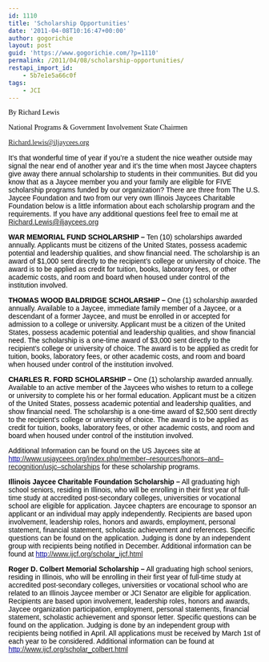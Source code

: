 ```yaml
---
id: 1110
title: 'Scholarship Opportunities'
date: '2011-04-08T10:16:47+00:00'
author: gogorichie
layout: post
guid: 'https://www.gogorichie.com/?p=1110'
permalink: /2011/04/08/scholarship-opportunities/
restapi_import_id:
    - 5b7e1e5a66c0f
tags:
    - JCI
---
```


<span style="color:black;font-family:Trebuchet MS;">By Richard Lewis  
</span>

<span style="color:black;font-family:Trebuchet MS;">National Programs &amp; Government Involvement State Chairmen  
</span>

<span style="color:blue;font-family:Trebuchet MS;text-decoration:underline;">Richard.lewis@iljaycees.org  
</span>

<span style="color:black;font-family:Arial;">It’s that wonderful time of year if you’re a student the nice weather outside may signal the near end of another year and it’s the time when most Jaycee chapters give away there annual scholarship to students in their communities. But did you know that as a Jaycee member you and your family are eligible for FIVE scholarship programs funded by our organization? There are three from The U.S. Jaycee Foundation and two from our very own Illinois Jaycees Charitable Foundation below is a little information about each scholarship program and the requirements. If you have any additional questions feel free to email me at Richard.Lewis@iljaycees.org  
</span>

<span style="color:black;font-family:Arial;">**WAR MEMORIAL FUND SCHOLARSHIP –** Ten (10) scholarships awarded annually. Applicants must be citizens of the United States, possess academic potential and leadership qualities, and show financial need. The scholarship is an award of $1,000 sent directly to the recipient’s college or university of choice. The award is to be applied as credit for tuition, books, laboratory fees, or other academic costs, and room and board when housed under control of the institution involved.   
 </span>

<span style="color:black;font-family:Arial;">**THOMAS WOOD BALDRIDGE SCHOLARSHIP –** One (1) scholarship awarded annually. Available to a Jaycee, immediate family member of a Jaycee, or a descendant of a former Jaycee, and must be enrolled in or accepted for admission to a college or university. Applicant must be a citizen of the United States, possess academic potential and leadership qualities, and show financial need. The scholarship is a one-time award of $3,000 sent directly to the recipient’s college or university of choice. The award is to be applied as credit for tuition, books, laboratory fees, or other academic costs, and room and board when housed under control of the institution involved.   
 </span>

<span style="color:black;font-family:Arial;">**CHARLES R. FORD SCHOLARSHIP –** One (1) scholarship awarded annually. Available to an active member of the Jaycees who wishes to return to a college or university to complete his or her formal education. Applicant must be a citizen of the United States, possess academic potential and leadership qualities, and show financial need. The scholarship is a one-time award of $2,500 sent directly to the recipient’s college or university of choice. The award is to be applied as credit for tuition, books, laboratory fees, or other academic costs, and room and board when housed under control of the institution involved.   
 </span>

<span style="font-family:Arial;"><span style="color:black;">Additional Information can be found on the US Jaycees site at [](http://www.google.com/url?q=http%3A%2F%2Fwww.usjaycees.org%2Findex.php%2Fmember-resources%2Fhonors-and-recognition%2Fusjc-scholarships&sa=D&sntz=1&usg=AFQjCNFZROuzPfDqze0zSmHhI1Cmx3w7Og)</span><span style="color:#000099;text-decoration:underline;">http[://](http://www.google.com/url?q=http%3A%2F%2Fwww.usjaycees.org%2Findex.php%2Fmember-resources%2Fhonors-and-recognition%2Fusjc-scholarships&sa=D&sntz=1&usg=AFQjCNFZROuzPfDqze0zSmHhI1Cmx3w7Og)[www](http://www.google.com/url?q=http%3A%2F%2Fwww.usjaycees.org%2Findex.php%2Fmember-resources%2Fhonors-and-recognition%2Fusjc-scholarships&sa=D&sntz=1&usg=AFQjCNFZROuzPfDqze0zSmHhI1Cmx3w7Og)[.](http://www.google.com/url?q=http%3A%2F%2Fwww.usjaycees.org%2Findex.php%2Fmember-resources%2Fhonors-and-recognition%2Fusjc-scholarships&sa=D&sntz=1&usg=AFQjCNFZROuzPfDqze0zSmHhI1Cmx3w7Og)[usjaycees](http://www.google.com/url?q=http%3A%2F%2Fwww.usjaycees.org%2Findex.php%2Fmember-resources%2Fhonors-and-recognition%2Fusjc-scholarships&sa=D&sntz=1&usg=AFQjCNFZROuzPfDqze0zSmHhI1Cmx3w7Og)[.](http://www.google.com/url?q=http%3A%2F%2Fwww.usjaycees.org%2Findex.php%2Fmember-resources%2Fhonors-and-recognition%2Fusjc-scholarships&sa=D&sntz=1&usg=AFQjCNFZROuzPfDqze0zSmHhI1Cmx3w7Og)[org](http://www.google.com/url?q=http%3A%2F%2Fwww.usjaycees.org%2Findex.php%2Fmember-resources%2Fhonors-and-recognition%2Fusjc-scholarships&sa=D&sntz=1&usg=AFQjCNFZROuzPfDqze0zSmHhI1Cmx3w7Og)[/](http://www.google.com/url?q=http%3A%2F%2Fwww.usjaycees.org%2Findex.php%2Fmember-resources%2Fhonors-and-recognition%2Fusjc-scholarships&sa=D&sntz=1&usg=AFQjCNFZROuzPfDqze0zSmHhI1Cmx3w7Og)[index](http://www.google.com/url?q=http%3A%2F%2Fwww.usjaycees.org%2Findex.php%2Fmember-resources%2Fhonors-and-recognition%2Fusjc-scholarships&sa=D&sntz=1&usg=AFQjCNFZROuzPfDqze0zSmHhI1Cmx3w7Og)[.](http://www.google.com/url?q=http%3A%2F%2Fwww.usjaycees.org%2Findex.php%2Fmember-resources%2Fhonors-and-recognition%2Fusjc-scholarships&sa=D&sntz=1&usg=AFQjCNFZROuzPfDqze0zSmHhI1Cmx3w7Og)[php](http://www.google.com/url?q=http%3A%2F%2Fwww.usjaycees.org%2Findex.php%2Fmember-resources%2Fhonors-and-recognition%2Fusjc-scholarships&sa=D&sntz=1&usg=AFQjCNFZROuzPfDqze0zSmHhI1Cmx3w7Og)[/](http://www.google.com/url?q=http%3A%2F%2Fwww.usjaycees.org%2Findex.php%2Fmember-resources%2Fhonors-and-recognition%2Fusjc-scholarships&sa=D&sntz=1&usg=AFQjCNFZROuzPfDqze0zSmHhI1Cmx3w7Og)[member](http://www.google.com/url?q=http%3A%2F%2Fwww.usjaycees.org%2Findex.php%2Fmember-resources%2Fhonors-and-recognition%2Fusjc-scholarships&sa=D&sntz=1&usg=AFQjCNFZROuzPfDqze0zSmHhI1Cmx3w7Og)[–](http://www.google.com/url?q=http%3A%2F%2Fwww.usjaycees.org%2Findex.php%2Fmember-resources%2Fhonors-and-recognition%2Fusjc-scholarships&sa=D&sntz=1&usg=AFQjCNFZROuzPfDqze0zSmHhI1Cmx3w7Og)[resources](http://www.google.com/url?q=http%3A%2F%2Fwww.usjaycees.org%2Findex.php%2Fmember-resources%2Fhonors-and-recognition%2Fusjc-scholarships&sa=D&sntz=1&usg=AFQjCNFZROuzPfDqze0zSmHhI1Cmx3w7Og)[/](http://www.google.com/url?q=http%3A%2F%2Fwww.usjaycees.org%2Findex.php%2Fmember-resources%2Fhonors-and-recognition%2Fusjc-scholarships&sa=D&sntz=1&usg=AFQjCNFZROuzPfDqze0zSmHhI1Cmx3w7Og)[honors](http://www.google.com/url?q=http%3A%2F%2Fwww.usjaycees.org%2Findex.php%2Fmember-resources%2Fhonors-and-recognition%2Fusjc-scholarships&sa=D&sntz=1&usg=AFQjCNFZROuzPfDqze0zSmHhI1Cmx3w7Og)[–](http://www.google.com/url?q=http%3A%2F%2Fwww.usjaycees.org%2Findex.php%2Fmember-resources%2Fhonors-and-recognition%2Fusjc-scholarships&sa=D&sntz=1&usg=AFQjCNFZROuzPfDqze0zSmHhI1Cmx3w7Og)[and](http://www.google.com/url?q=http%3A%2F%2Fwww.usjaycees.org%2Findex.php%2Fmember-resources%2Fhonors-and-recognition%2Fusjc-scholarships&sa=D&sntz=1&usg=AFQjCNFZROuzPfDqze0zSmHhI1Cmx3w7Og)[–](http://www.google.com/url?q=http%3A%2F%2Fwww.usjaycees.org%2Findex.php%2Fmember-resources%2Fhonors-and-recognition%2Fusjc-scholarships&sa=D&sntz=1&usg=AFQjCNFZROuzPfDqze0zSmHhI1Cmx3w7Og)[recognition](http://www.google.com/url?q=http%3A%2F%2Fwww.usjaycees.org%2Findex.php%2Fmember-resources%2Fhonors-and-recognition%2Fusjc-scholarships&sa=D&sntz=1&usg=AFQjCNFZROuzPfDqze0zSmHhI1Cmx3w7Og)[/](http://www.google.com/url?q=http%3A%2F%2Fwww.usjaycees.org%2Findex.php%2Fmember-resources%2Fhonors-and-recognition%2Fusjc-scholarships&sa=D&sntz=1&usg=AFQjCNFZROuzPfDqze0zSmHhI1Cmx3w7Og)[usjc](http://www.google.com/url?q=http%3A%2F%2Fwww.usjaycees.org%2Findex.php%2Fmember-resources%2Fhonors-and-recognition%2Fusjc-scholarships&sa=D&sntz=1&usg=AFQjCNFZROuzPfDqze0zSmHhI1Cmx3w7Og)[–](http://www.google.com/url?q=http%3A%2F%2Fwww.usjaycees.org%2Findex.php%2Fmember-resources%2Fhonors-and-recognition%2Fusjc-scholarships&sa=D&sntz=1&usg=AFQjCNFZROuzPfDqze0zSmHhI1Cmx3w7Og)[scholarships](http://www.google.com/url?q=http%3A%2F%2Fwww.usjaycees.org%2Findex.php%2Fmember-resources%2Fhonors-and-recognition%2Fusjc-scholarships&sa=D&sntz=1&usg=AFQjCNFZROuzPfDqze0zSmHhI1Cmx3w7Og)</span><span style="color:black;"> for these scholarship programs.  
</span></span>

<span style="font-family:Arial;"><span style="color:black;">**Illinois Jaycee Charitable Foundation Scholarship –** All graduating high school seniors, residing in Illinois, who will be enrolling in their first year of full-time study at accredited post-secondary colleges, universities or vocational school are eligible for application. Jaycee chapters are encourage to sponsor an applicant or an individual may apply independently. Recipients are based upon involvement, leadership roles, honors and awards, employment, personal statement, financial statement, scholastic achievement and references. Specific questions can be found on the application. Judging is done by an independent group with recipients being notified in December. Additional information can be found at [](http://www.google.com/url?q=http%3A%2F%2Fwww.ijcf.org%2Fscholar_ijcf.html&sa=D&sntz=1&usg=AFQjCNE0tx2PeHvjjZs8io81_NB-iawp0w)</span><span style="color:#000099;text-decoration:underline;">http[://](http://www.google.com/url?q=http%3A%2F%2Fwww.ijcf.org%2Fscholar_ijcf.html&sa=D&sntz=1&usg=AFQjCNE0tx2PeHvjjZs8io81_NB-iawp0w)[www](http://www.google.com/url?q=http%3A%2F%2Fwww.ijcf.org%2Fscholar_ijcf.html&sa=D&sntz=1&usg=AFQjCNE0tx2PeHvjjZs8io81_NB-iawp0w)[.](http://www.google.com/url?q=http%3A%2F%2Fwww.ijcf.org%2Fscholar_ijcf.html&sa=D&sntz=1&usg=AFQjCNE0tx2PeHvjjZs8io81_NB-iawp0w)[ijcf](http://www.google.com/url?q=http%3A%2F%2Fwww.ijcf.org%2Fscholar_ijcf.html&sa=D&sntz=1&usg=AFQjCNE0tx2PeHvjjZs8io81_NB-iawp0w)[.](http://www.google.com/url?q=http%3A%2F%2Fwww.ijcf.org%2Fscholar_ijcf.html&sa=D&sntz=1&usg=AFQjCNE0tx2PeHvjjZs8io81_NB-iawp0w)[org](http://www.google.com/url?q=http%3A%2F%2Fwww.ijcf.org%2Fscholar_ijcf.html&sa=D&sntz=1&usg=AFQjCNE0tx2PeHvjjZs8io81_NB-iawp0w)[/](http://www.google.com/url?q=http%3A%2F%2Fwww.ijcf.org%2Fscholar_ijcf.html&sa=D&sntz=1&usg=AFQjCNE0tx2PeHvjjZs8io81_NB-iawp0w)[scholar](http://www.google.com/url?q=http%3A%2F%2Fwww.ijcf.org%2Fscholar_ijcf.html&sa=D&sntz=1&usg=AFQjCNE0tx2PeHvjjZs8io81_NB-iawp0w)[\_](http://www.google.com/url?q=http%3A%2F%2Fwww.ijcf.org%2Fscholar_ijcf.html&sa=D&sntz=1&usg=AFQjCNE0tx2PeHvjjZs8io81_NB-iawp0w)[ijcf](http://www.google.com/url?q=http%3A%2F%2Fwww.ijcf.org%2Fscholar_ijcf.html&sa=D&sntz=1&usg=AFQjCNE0tx2PeHvjjZs8io81_NB-iawp0w)[.](http://www.google.com/url?q=http%3A%2F%2Fwww.ijcf.org%2Fscholar_ijcf.html&sa=D&sntz=1&usg=AFQjCNE0tx2PeHvjjZs8io81_NB-iawp0w)[html](http://www.google.com/url?q=http%3A%2F%2Fwww.ijcf.org%2Fscholar_ijcf.html&sa=D&sntz=1&usg=AFQjCNE0tx2PeHvjjZs8io81_NB-iawp0w)</span><span style="color:black;">  
 </span></span>

<span style="font-family:Arial;"><span style="color:black;">**Roger D. Colbert Memorial Scholarship –** All graduating high school seniors, residing in Illinois, who will be enrolling in their first year of full-time study at accredited post-secondary colleges, universities or vocational school who are related to an Illinois Jaycee member or JCI Senator are eligible for application. Recipients are based upon involvement, leadership roles, honors and awards, Jaycee organization participation, employment, personal statements, financial statement, scholastic achievement and sponsor letter. Specific questions can be found on the application. Judging is done by an independent group with recipients being notified in April. All applications must be received by March 1st of each year to be considered. Additional information can be found at [](http://www.google.com/url?q=http%3A%2F%2Fwww.ijcf.org%2Fscholar_colbert.html&sa=D&sntz=1&usg=AFQjCNFi2SECth3Ou74ve8W9zHjOzA4yuw)</span><span style="color:#000099;text-decoration:underline;">http[://](http://www.google.com/url?q=http%3A%2F%2Fwww.ijcf.org%2Fscholar_colbert.html&sa=D&sntz=1&usg=AFQjCNFi2SECth3Ou74ve8W9zHjOzA4yuw)[www](http://www.google.com/url?q=http%3A%2F%2Fwww.ijcf.org%2Fscholar_colbert.html&sa=D&sntz=1&usg=AFQjCNFi2SECth3Ou74ve8W9zHjOzA4yuw)[.](http://www.google.com/url?q=http%3A%2F%2Fwww.ijcf.org%2Fscholar_colbert.html&sa=D&sntz=1&usg=AFQjCNFi2SECth3Ou74ve8W9zHjOzA4yuw)[ijcf](http://www.google.com/url?q=http%3A%2F%2Fwww.ijcf.org%2Fscholar_colbert.html&sa=D&sntz=1&usg=AFQjCNFi2SECth3Ou74ve8W9zHjOzA4yuw)[.](http://www.google.com/url?q=http%3A%2F%2Fwww.ijcf.org%2Fscholar_colbert.html&sa=D&sntz=1&usg=AFQjCNFi2SECth3Ou74ve8W9zHjOzA4yuw)[org](http://www.google.com/url?q=http%3A%2F%2Fwww.ijcf.org%2Fscholar_colbert.html&sa=D&sntz=1&usg=AFQjCNFi2SECth3Ou74ve8W9zHjOzA4yuw)[/](http://www.google.com/url?q=http%3A%2F%2Fwww.ijcf.org%2Fscholar_colbert.html&sa=D&sntz=1&usg=AFQjCNFi2SECth3Ou74ve8W9zHjOzA4yuw)[scholar](http://www.google.com/url?q=http%3A%2F%2Fwww.ijcf.org%2Fscholar_colbert.html&sa=D&sntz=1&usg=AFQjCNFi2SECth3Ou74ve8W9zHjOzA4yuw)[\_](http://www.google.com/url?q=http%3A%2F%2Fwww.ijcf.org%2Fscholar_colbert.html&sa=D&sntz=1&usg=AFQjCNFi2SECth3Ou74ve8W9zHjOzA4yuw)[colbert](http://www.google.com/url?q=http%3A%2F%2Fwww.ijcf.org%2Fscholar_colbert.html&sa=D&sntz=1&usg=AFQjCNFi2SECth3Ou74ve8W9zHjOzA4yuw)[.](http://www.google.com/url?q=http%3A%2F%2Fwww.ijcf.org%2Fscholar_colbert.html&sa=D&sntz=1&usg=AFQjCNFi2SECth3Ou74ve8W9zHjOzA4yuw)[html](http://www.google.com/url?q=http%3A%2F%2Fwww.ijcf.org%2Fscholar_colbert.html&sa=D&sntz=1&usg=AFQjCNFi2SECth3Ou74ve8W9zHjOzA4yuw)</span></span>